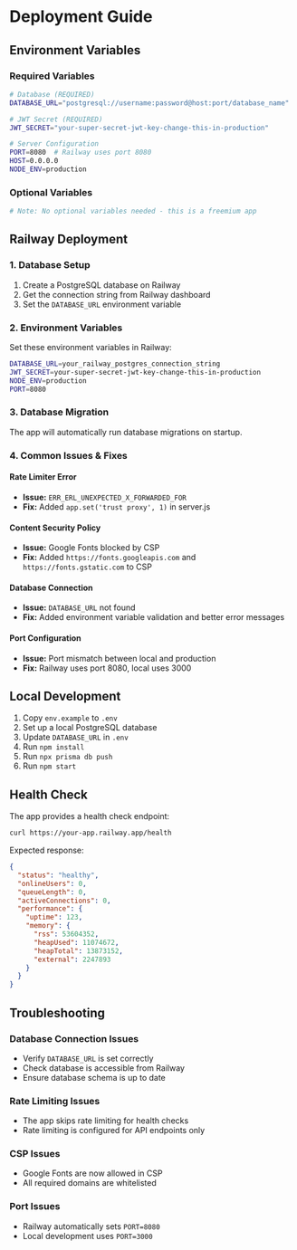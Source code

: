 # Deployment Guide

## Environment Variables

### Required Variables

```bash
# Database (REQUIRED)
DATABASE_URL="postgresql://username:password@host:port/database_name"

# JWT Secret (REQUIRED)
JWT_SECRET="your-super-secret-jwt-key-change-this-in-production"

# Server Configuration
PORT=8080  # Railway uses port 8080
HOST=0.0.0.0
NODE_ENV=production
```

### Optional Variables

```bash
# Note: No optional variables needed - this is a freemium app
```

## Railway Deployment

### 1. Database Setup

1. Create a PostgreSQL database on Railway
2. Get the connection string from Railway dashboard
3. Set the `DATABASE_URL` environment variable

### 2. Environment Variables

Set these environment variables in Railway:

```bash
DATABASE_URL=your_railway_postgres_connection_string
JWT_SECRET=your-super-secret-jwt-key-change-this-in-production
NODE_ENV=production
PORT=8080
```

### 3. Database Migration

The app will automatically run database migrations on startup.

### 4. Common Issues & Fixes

#### Rate Limiter Error
- **Issue:** `ERR_ERL_UNEXPECTED_X_FORWARDED_FOR`
- **Fix:** Added `app.set('trust proxy', 1)` in server.js

#### Content Security Policy
- **Issue:** Google Fonts blocked by CSP
- **Fix:** Added `https://fonts.googleapis.com` and `https://fonts.gstatic.com` to CSP

#### Database Connection
- **Issue:** `DATABASE_URL` not found
- **Fix:** Added environment variable validation and better error messages

#### Port Configuration
- **Issue:** Port mismatch between local and production
- **Fix:** Railway uses port 8080, local uses 3000

## Local Development

1. Copy `env.example` to `.env`
2. Set up a local PostgreSQL database
3. Update `DATABASE_URL` in `.env`
4. Run `npm install`
5. Run `npx prisma db push`
6. Run `npm start`

## Health Check

The app provides a health check endpoint:

```bash
curl https://your-app.railway.app/health
```

Expected response:
```json
{
  "status": "healthy",
  "onlineUsers": 0,
  "queueLength": 0,
  "activeConnections": 0,
  "performance": {
    "uptime": 123,
    "memory": {
      "rss": 53604352,
      "heapUsed": 11074672,
      "heapTotal": 13873152,
      "external": 2247893
    }
  }
}
```

## Troubleshooting

### Database Connection Issues
- Verify `DATABASE_URL` is set correctly
- Check database is accessible from Railway
- Ensure database schema is up to date

### Rate Limiting Issues
- The app skips rate limiting for health checks
- Rate limiting is configured for API endpoints only

### CSP Issues
- Google Fonts are now allowed in CSP
- All required domains are whitelisted

### Port Issues
- Railway automatically sets `PORT=8080`
- Local development uses `PORT=3000` 